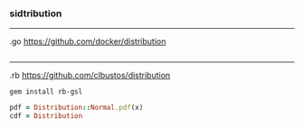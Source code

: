 ### sidtribution
---
.go
https://github.com/docker/distribution

```

```

---

.rb
https://github.com/clbustos/distribution

```
gem install rb-gsl

```

```ruby
pdf = Distribution::Normal.pdf(x)
cdf = Distribution

```

```

```


